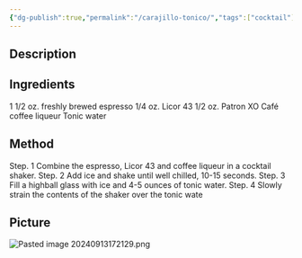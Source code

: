 ```yaml
---
{"dg-publish":true,"permalink":"/carajillo-tonico/","tags":["cocktail"]}
---
```


## Description


## Ingredients

1 1/2 oz. freshly brewed espresso 
1/4 oz. Licor 43 
1/2 oz. Patron XO Café coffee liqueur 
Tonic water

## Method

Step. 1 Combine the espresso, Licor 43 and coffee liqueur in a cocktail shaker. 
Step. 2 Add ice and shake until well chilled, 10-15 seconds. 
Step. 3 Fill a highball glass with ice and 4-5 ounces of tonic water. 
Step. 4 Slowly strain the contents of the shaker over the tonic wate


## Picture
![Pasted image 20240913172129.png](/img/user/z_attachments/Pasted%20image%2020240913172129.png)
